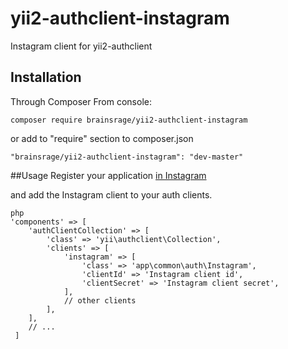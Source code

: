 # yii2-authclient-instagram
Instagram client for yii2-authclient

## Installation
Through Composer
From console:
```
composer require brainsrage/yii2-authclient-instagram
```
or add to "require" section to composer.json
```
"brainsrage/yii2-authclient-instagram": "dev-master"
```
##Usage
Register your application [in Instagram](http://instagram.com/developer/clients/register)

and add the Instagram client to your auth clients.

```
php
'components' => [
    'authClientCollection' => [
        'class' => 'yii\authclient\Collection',
        'clients' => [
            'instagram' => [
                'class' => 'app\common\auth\Instagram',
                'clientId' => 'Instagram client id',
                'clientSecret' => 'Instagram client secret',
            ],
            // other clients
        ],
    ],
    // ...
 ]
```
